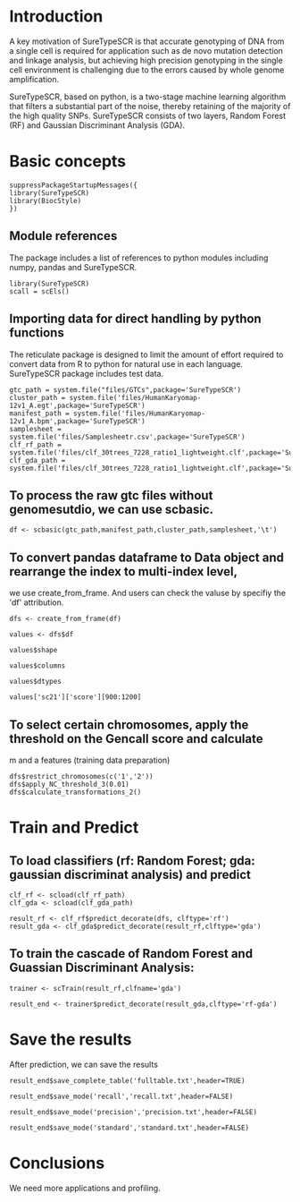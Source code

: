 # Introduction

A key motivation of SureTypeSCR is that accurate genotyping of DNA from a single cell is required for application such as de novo mutation detection and linkage analysis, but achieving high precision genotyping in the single cell environment is challenging due to the errors caused by whole genome amplification.

SureTypeSCR, based on python, is a two-stage machine learning algorithm that filters a substantial part of the noise, thereby retaining of the majority of
the high quality SNPs. SureTypeSCR consists of two layers, Random Forest (RF) and Gaussian Discriminant Analysis (GDA).

# Basic concepts

```{r dsetup,echo=FALSE,results="hide",include=FALSE}
suppressPackageStartupMessages({
library(SureTypeSCR)
library(BiocStyle)
})
```

## Module references

The package includes a list of references to python
modules including numpy, pandas and SureTypeSCR.

```{r loadup}
library(SureTypeSCR)
scall = scEls()
```



## Importing data for direct handling by python functions

The reticulate package is designed to limit the amount
of effort required to convert data from R to python
for natural use in each language. SureTypeSCR package includes test data.

```{r doimp}
gtc_path = system.file("files/GTCs",package='SureTypeSCR')
cluster_path = system.file('files/HumanKaryomap-12v1_A.egt',package='SureTypeSCR')
manifest_path = system.file('files/HumanKaryomap-12v1_A.bpm',package='SureTypeSCR')
samplesheet = system.file('files/Samplesheetr.csv',package='SureTypeSCR')
clf_rf_path = system.file('files/clf_30trees_7228_ratio1_lightweight.clf',package='SureTypeSCR')
clf_gda_path = system.file('files/clf_30trees_7228_ratio1_lightweight.clf',package='SureTypeSCR')
```

## To process the raw gtc files without genomesutdio, we can use scbasic.

```{r dota}
df <- scbasic(gtc_path,manifest_path,cluster_path,samplesheet,'\t')
```

## To convert pandas dataframe to Data object and rearrange the index to multi-index level,
we use create_from_frame. And users can check the valuse by specifiy the 'df' attribution.
```{r dotinde}
dfs <- create_from_frame(df)

values <- dfs$df

values$shape

values$columns

values$dtypes

values['sc21']['score'][900:1200]
```

## To select certain chromosomes, apply the threshold on the Gencall score and calculate
m and a features (training data preparation)

```{r dotx}
dfs$restrict_chromosomes(c('1','2'))
dfs$apply_NC_threshold_3(0.01)
dfs$calculate_transformations_2() 
```

# Train and Predict

## To load classifiers (rf: Random Forest; gda: gaussian discriminat analysis) and predict

```{r dorpart}
clf_rf <- scload(clf_rf_path)
clf_gda <- scload(clf_gda_path)

result_rf <- clf_rf$predict_decorate(dfs, clftype='rf')
result_gda <- clf_gda$predict_decorate(result_rf,clftype='gda')
```

## To train the cascade of Random Forest and Guassian Discriminant Analysis:

```{r dopt}
trainer <- scTrain(result_rf,clfname='gda')

result_end <- trainer$predict_decorate(result_gda,clftype='rf-gda') 
```


# Save the results

After prediction, we can save the results
```{r doincr}
result_end$save_complete_table('fulltable.txt',header=TRUE)

result_end$save_mode('recall','recall.txt',header=FALSE) 

result_end$save_mode('precision','precision.txt',header=FALSE) 

result_end$save_mode('standard','standard.txt',header=FALSE) 
```





# Conclusions

We need more applications and profiling.
